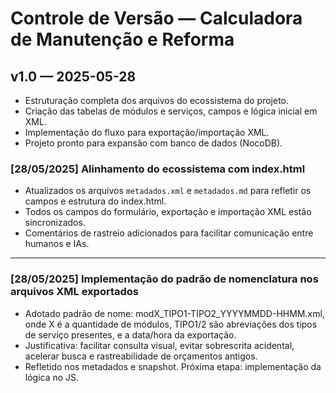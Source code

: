 # Controle de Versão — Calculadora de Manutenção e Reforma

## v1.0 — 2025-05-28
- Estruturação completa dos arquivos do ecossistema do projeto.
- Criação das tabelas de módulos e serviços, campos e lógica inicial em XML.
- Implementação do fluxo para exportação/importação XML.
- Projeto pronto para expansão com banco de dados (NocoDB).

<!--
  Incremento: Registro de atualização do ecossistema para alinhar com index.html (28/05/2025).
-->

### [28/05/2025] Alinhamento do ecossistema com index.html

- Atualizados os arquivos `metadados.xml` e `metadados.md` para refletir os campos e estrutura do index.html.
- Todos os campos do formulário, exportação e importação XML estão sincronizados.
- Comentários de rastreio adicionados para facilitar comunicação entre humanos e IAs.

---

### [28/05/2025] Implementação do padrão de nomenclatura nos arquivos XML exportados

- Adotado padrão de nome: modX_TIPO1-TIPO2_YYYYMMDD-HHMM.xml, onde X é a quantidade de módulos, TIPO1/2 são abreviações dos tipos de serviço presentes, e a data/hora da exportação.
- Justificativa: facilitar consulta visual, evitar sobrescrita acidental, acelerar busca e rastreabilidade de orçamentos antigos.
- Refletido nos metadados e snapshot. Próxima etapa: implementação da lógica no JS.
